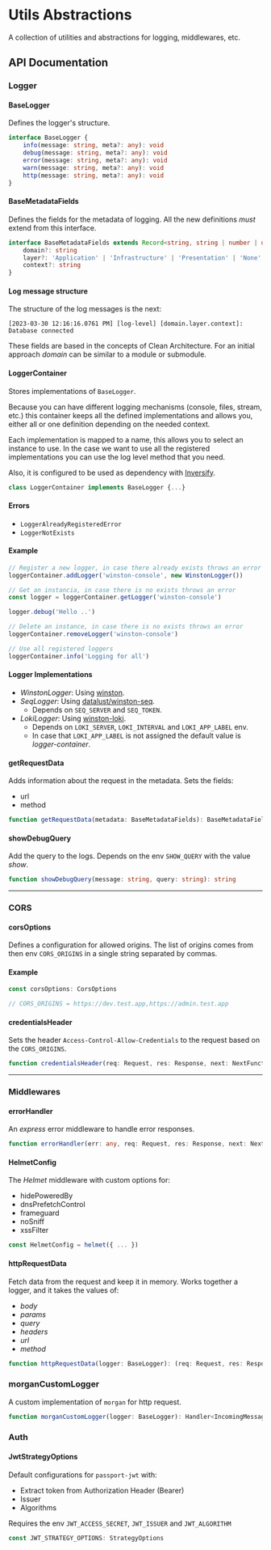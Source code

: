 # Utils Abstractions

A collection of utilities and abstractions for logging, middlewares, etc.

## API Documentation

### Logger

#### BaseLogger

Defines the logger's structure.

```typescript
interface BaseLogger {
    info(message: string, meta?: any): void
    debug(message: string, meta?: any): void
    error(message: string, meta?: any): void
    warn(message: string, meta?: any): void
    http(message: string, meta?: any): void
}
```

#### BaseMetadataFields

Defines the fields for the metadata of logging. All the new definitions *must* extend from this interface.

```typescript
interface BaseMetadataFields extends Record<string, string | number | unknown> {
    domain?: string
    layer?: 'Application' | 'Infrastructure' | 'Presentation' | 'None' | string
    context?: string
}
```

#### Log message structure

The structure of the log messages is the next:

```shell
[2023-03-30 12:16:16.0761 PM] [log-level] [domain.layer.context]: Database connected
```

These fields are based in the concepts of Clean Architecture. For an initial approach *domain* can be similar to a module or submodule.

#### LoggerContainer

Stores implementations of `BaseLogger`.

Because you can have different logging mechanisms (console, files, stream, etc.) this container keeps all the
defined implementations and allows you, either all or one definition depending on the needed context.

Each implementation is mapped to a name, this allows you to select an instance to use. In the case we want to use
all the registered implementations you can use the log level method that you need.

Also, it is configured to be used as dependency with [Inversify](https://inversify.io/).

```typescript
class LoggerContainer implements BaseLogger {...}
```

#### Errors

- `LoggerAlreadyRegisteredError`
- `LoggerNotExists`

#### Example
```typescript
// Register a new logger, in case there already exists throws an error
loggerContainer.addLogger('winston-console', new WinstonLogger())

// Get an instancia, in case there is no exists throws an error
const logger = loggerContainer.getLogger('winston-console')

logger.debug('Hello ..')

// Delete an instance, in case there is no exists throws an error
loggerContainer.removeLogger('winston-console')

// Use all registered loggers
loggerContainer.info('Logging for all')
```

#### Logger Implementations

- *WinstonLogger*: Using [winston](https://www.npmjs.com/package/winston).
- *SeqLogger*: Using [datalust/winston-seq](https://www.npmjs.com/package/@datalust/winston-seq). 
  - Depends on `SEQ_SERVER` and `SEQ_TOKEN`.
- *LokiLogger*: Using [winston-loki](https://www.npmjs.com/package/winston-loki). 
  - Depends on `LOKI_SERVER`, `LOKI_INTERVAL` and `LOKI_APP_LABEL` env.
  - In case that `LOKI_APP_LABEL` is not assigned the default value is *logger-container*.

#### getRequestData

Adds information about the request in the metadata. Sets the fields:

- url
- method

```typescript
function getRequestData(metadata: BaseMetadataFields): BaseMetadataFields
```

#### showDebugQuery

Add the query to the logs. Depends on the env `SHOW_QUERY` with the value *show*.

```typescript
function showDebugQuery(message: string, query: string): string
```

---
### CORS

#### corsOptions

Defines a configuration for allowed origins. The list of origins comes from then env `CORS_ORIGINS` in a single
string separated by commas.

#### Example

```typescript
const corsOptions: CorsOptions

// CORS_ORIGINS = https://dev.test.app,https://admin.test.app
```

#### credentialsHeader

Sets the header `Access-Control-Allow-Credentials` to the request based on the `CORS_ORIGINS`.

```typescript
function credentialsHeader(req: Request, res: Response, next: NextFunction)
```

---
### Middlewares

#### errorHandler

An *express* error middleware to handle error responses.

```typescript
function errorHandler(err: any, req: Request, res: Response, next: NextFunction)
```

#### HelmetConfig

The *Helmet* middleware with custom options for:

- hidePoweredBy
- dnsPrefetchControl
- frameguard
- noSniff
- xssFilter

```typescript
const HelmetConfig = helmet({ ... })
```

#### httpRequestData

Fetch data from the request and keep it in memory. Works together a logger, and it takes the values of:

- *body*
- *params*
- *query*
- *headers*
- *url*
- *method*

```typescript
function httpRequestData(logger: BaseLogger): (req: Request, res: Response, next: NextFunction) => void
```

### morganCustomLogger

A custom implementation of `morgan` for http request.

```typescript
function morganCustomLogger(logger: BaseLogger): Handler<IncomingMessage, ServerResponse<IncomingMessage>>
```

### Auth

#### JwtStrategyOptions

Default configurations for `passport-jwt` with:

- Extract token from Authorization Header (Bearer)
- Issuer
- Algorithms

Requires the env `JWT_ACCESS_SECRET`, `JWT_ISSUER` and `JWT_ALGORITHM`

```typescript
const JWT_STRATEGY_OPTIONS: StrategyOptions
```
